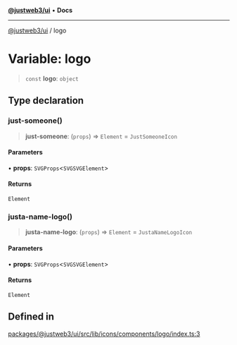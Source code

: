 [**@justweb3/ui**](../README.md) • **Docs**

***

[@justweb3/ui](../globals.md) / logo

# Variable: logo

> `const` **logo**: `object`

## Type declaration

### just-someone()

> **just-someone**: (`props`) => `Element` = `JustSomeoneIcon`

#### Parameters

• **props**: `SVGProps`\<`SVGSVGElement`\>

#### Returns

`Element`

### justa-name-logo()

> **justa-name-logo**: (`props`) => `Element` = `JustaNameLogoIcon`

#### Parameters

• **props**: `SVGProps`\<`SVGSVGElement`\>

#### Returns

`Element`

## Defined in

[packages/@justweb3/ui/src/lib/icons/components/logo/index.ts:3](https://github.com/JustaName-id/JustaName-sdk/blob/dc845c10af242e3ca87d95ef392516ac0bfa8b95/packages/@justweb3/ui/src/lib/icons/components/logo/index.ts#L3)
